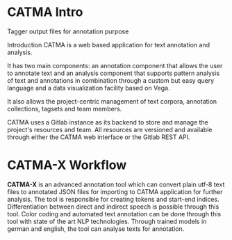# CATMA Intro
Tagger output files for annotation purpose

Introduction
CATMA is a web based application for text annotation and analysis.

It has two main components: an annotation component that allows the user to annotate text and an analysis component that supports pattern analysis of text and annotations in combination through a custom but easy query language and a data visualization facility based on Vega.

It also allows the project-centric management of text corpora, annotation collections, tagsets and team members.

CATMA uses a Gitlab instance as its backend to store and manage the project's resources and team. All resources are versioned and available through either the CATMA web interface or the Gitlab REST API.

# CATMA-X Workflow

**CATMA-X** is an advanced annotation tool which can convert plain utf-8 text files to
annotated JSON files for importing to CATMA application for further analysis. The tool
is responsible for creating tokens and start-end indices. Differentiation between
direct and indirect speech is possible through this tool. Color coding and automated
text annotation can be done through this tool with state of the art NLP technologies.
Through trained models in german and english, the tool can analyse texts for
annotation.
